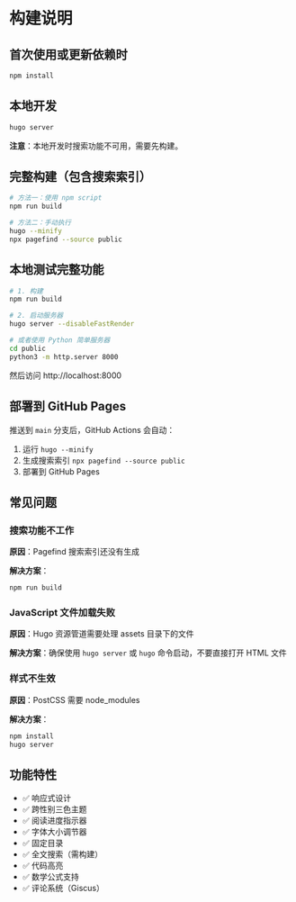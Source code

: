 # 构建说明

## 首次使用或更新依赖时

```bash
npm install
```

## 本地开发

```bash
hugo server
```

**注意**：本地开发时搜索功能不可用，需要先构建。

## 完整构建（包含搜索索引）

```bash
# 方法一：使用 npm script
npm run build

# 方法二：手动执行
hugo --minify
npx pagefind --source public
```

## 本地测试完整功能

```bash
# 1. 构建
npm run build

# 2. 启动服务器
hugo server --disableFastRender

# 或者使用 Python 简单服务器
cd public
python3 -m http.server 8000
```

然后访问 http://localhost:8000

## 部署到 GitHub Pages

推送到 `main` 分支后，GitHub Actions 会自动：
1. 运行 `hugo --minify`
2. 生成搜索索引 `npx pagefind --source public`
3. 部署到 GitHub Pages

## 常见问题

### 搜索功能不工作

**原因**：Pagefind 搜索索引还没有生成

**解决方案**：
```bash
npm run build
```

### JavaScript 文件加载失败

**原因**：Hugo 资源管道需要处理 assets 目录下的文件

**解决方案**：确保使用 `hugo server` 或 `hugo` 命令启动，不要直接打开 HTML 文件

### 样式不生效

**原因**：PostCSS 需要 node_modules

**解决方案**：
```bash
npm install
hugo server
```

## 功能特性

- ✅ 响应式设计
- ✅ 跨性别三色主题
- ✅ 阅读进度指示器
- ✅ 字体大小调节器
- ✅ 固定目录
- ✅ 全文搜索（需构建）
- ✅ 代码高亮
- ✅ 数学公式支持
- ✅ 评论系统（Giscus）
